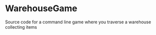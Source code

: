 # WarehouseGame
Source code for a command line game where you traverse a warehouse collecting items
